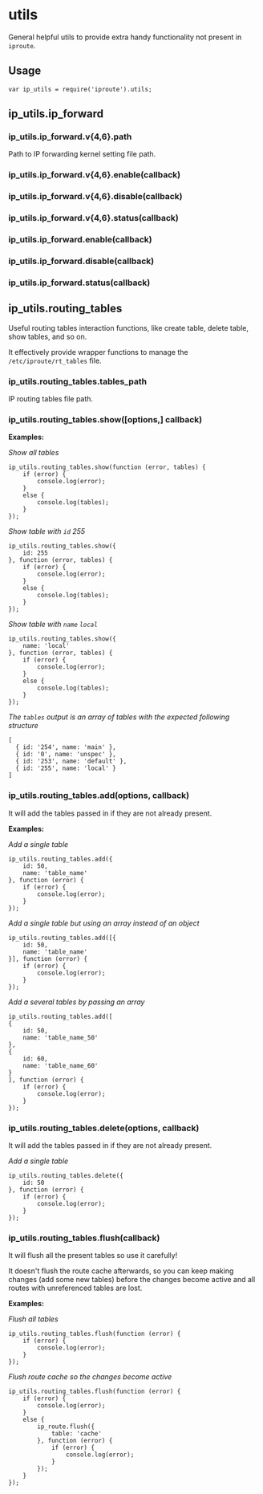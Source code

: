 # utils

General helpful utils to provide extra handy functionality not present in `iproute`.

## Usage

	var ip_utils = require('iproute').utils;

## ip_utils.ip_forward

### ip_utils.ip_forward.v{4,6}.path

Path to IP forwarding kernel setting file path.

### ip_utils.ip_forward.v{4,6}.enable(callback)
### ip_utils.ip_forward.v{4,6}.disable(callback)
### ip_utils.ip_forward.v{4,6}.status(callback)

### ip_utils.ip_forward.enable(callback)
### ip_utils.ip_forward.disable(callback)
### ip_utils.ip_forward.status(callback)

## ip_utils.routing_tables

Useful routing tables interaction functions, like create table, delete table, show tables, and so on.

It effectively provide wrapper functions to manage the `/etc/iproute/rt_tables` file.

### ip_utils.routing_tables.tables_path

IP routing tables file path.

### ip_utils.routing_tables.show([options,] callback)

**Examples:**

*Show all tables*

	ip_utils.routing_tables.show(function (error, tables) {
		if (error) {
			console.log(error);
		}
		else {
			console.log(tables);
		}
	});

*Show table with `id` 255*

	ip_utils.routing_tables.show({
		id: 255
	}, function (error, tables) {
		if (error) {
			console.log(error);
		}
		else {
			console.log(tables);
		}
	});

*Show table with `name` `local`*

	ip_utils.routing_tables.show({
		name: 'local'
	}, function (error, tables) {
		if (error) {
			console.log(error);
		}
		else {
			console.log(tables);
		}
	});

*The `tables` output is an array of tables with the expected following structure*

	[
	  { id: '254', name: 'main' },
      { id: '0', name: 'unspec' },
      { id: '253', name: 'default' },
      { id: '255', name: 'local' }
    ]

### ip_utils.routing_tables.add(options, callback)

It will add the tables passed in if they are not already present.

**Examples:**

*Add a single table*

	ip_utils.routing_tables.add({
		id: 50,
		name: 'table_name'
	}, function (error) {
		if (error) {
			console.log(error);
		}
	});

*Add a single table but using an array instead of an object*

	ip_utils.routing_tables.add([{
		id: 50,
		name: 'table_name'
	}], function (error) {
		if (error) {
			console.log(error);
		}
	});

*Add a several tables by passing an array*

	ip_utils.routing_tables.add([
	{
		id: 50,
		name: 'table_name_50'
	},
	{
    	id: 60,
    	name: 'table_name_60'
    }
	], function (error) {
		if (error) {
			console.log(error);
		}
	});

### ip_utils.routing_tables.delete(options, callback)

It will add the tables passed in if they are not already present.

*Add a single table*

	ip_utils.routing_tables.delete({
		id: 50
	}, function (error) {
		if (error) {
			console.log(error);
		}
	});

### ip_utils.routing_tables.flush(callback)

It will flush all the present tables so use it carefully!

It doesn't flush the route cache afterwards, so you can keep making changes (add some new tables) before the changes
become active and all routes with unreferenced tables are lost.

**Examples:**

*Flush all tables*

	ip_utils.routing_tables.flush(function (error) {
		if (error) {
			console.log(error);
		}
	});

*Flush route cache so the changes become active*

	ip_utils.routing_tables.flush(function (error) {
		if (error) {
			console.log(error);
		}
		else {
			ip_route.flush({
        		table: 'cache'
        	}, function (error) {
        		if (error) {
        			console.log(error);
        		}
        	});
		}
	});